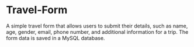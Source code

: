 # Travel-Form
A simple travel form that allows users to submit their details, such as name, age, gender, email, phone number, and additional information for a trip. The form data is saved in a MySQL database.
